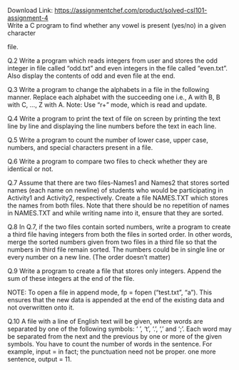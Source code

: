 Download Link: https://assignmentchef.com/product/solved-csl101-assignment-4
<br>
Write a C program to find whether any vowel is present (yes/no) in a given character

file.

Q.2 Write a program which reads integers from user and stores the odd integer in file called “odd.txt” and even integers in the file called “even.txt”. Also display the contents of odd and even file at the end.

Q.3      Write a program to change the alphabets in a file in the following manner. Replace each alphabet with the succeeding one i.e., A with B, B with C, …, Z with A. Note: Use “r+” mode, which is read and update.

Q.4      Write a program to print the text of file on screen by printing the text line by line and displaying the line numbers before the text in each line.

Q.5 Write a program to count the number of lower case, upper case, numbers, and special characters present in a file.

Q.6      Write a program to compare two files to check whether they are identical or not.

Q.7 Assume that there are two files-Names1 and Names2 that stores sorted names (each name on newline) of students who would be participating in Activity1 and Activity2, respectively. Create a file NAMES.TXT which stores the names from both files. Note that there should be no repetition of names in NAMES.TXT and while writing name into it, ensure that they are sorted.

Q.8 In Q.7, if the two files contain sorted numbers, write a program to create a third file having integers from both the files in sorted order. In other words, merge the sorted numbers given from two files in a third file so that the numbers in third file remain sorted. The numbers could be in single line or every number on a new line. (The order doesn’t matter)

Q.9      Write a program to create a file that stores only integers. Append the sum of these integers at the end of the file.

NOTE: To open a file in append mode, fp = fopen (“test.txt”, “a”). This ensures that the new data is appended at the end of the existing data and not overwritten onto it.

Q.10 A file with a line of English text will be given, where words are separated by one of the following symbols: ‘ ’, ‘t’, ‘.’, ‘,’ and ‘;’. Each word may be separated from the next and the previous by one or more of the given symbols. You have to count the number of words in the sentence. For example, input = in fact; the punctuation need not be proper. one more sentence, output = 11.

<strong> </strong>

<strong> </strong>
